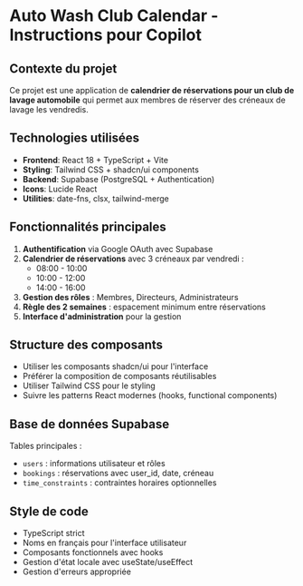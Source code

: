 <!-- Use this file to provide workspace-specific custom instructions to Copilot. For more details, visit https://code.visualstudio.com/docs/copilot/copilot-customization#_use-a-githubcopilotinstructionsmd-file -->

# Auto Wash Club Calendar - Instructions pour Copilot

## Contexte du projet
Ce projet est une application de **calendrier de réservations pour un club de lavage automobile** qui permet aux membres de réserver des créneaux de lavage les vendredis.

## Technologies utilisées
- **Frontend**: React 18 + TypeScript + Vite
- **Styling**: Tailwind CSS + shadcn/ui components
- **Backend**: Supabase (PostgreSQL + Authentication)
- **Icons**: Lucide React
- **Utilities**: date-fns, clsx, tailwind-merge

## Fonctionnalités principales
1. **Authentification** via Google OAuth avec Supabase
2. **Calendrier de réservations** avec 3 créneaux par vendredi :
   - 08:00 - 10:00
   - 10:00 - 12:00  
   - 14:00 - 16:00
3. **Gestion des rôles** : Membres, Directeurs, Administrateurs
4. **Règle des 2 semaines** : espacement minimum entre réservations
5. **Interface d'administration** pour la gestion

## Structure des composants
- Utiliser les composants shadcn/ui pour l'interface
- Préférer la composition de composants réutilisables
- Utiliser Tailwind CSS pour le styling
- Suivre les patterns React modernes (hooks, functional components)

## Base de données Supabase
Tables principales :
- `users` : informations utilisateur et rôles
- `bookings` : réservations avec user_id, date, créneau
- `time_constraints` : contraintes horaires optionnelles

## Style de code
- TypeScript strict
- Noms en français pour l'interface utilisateur
- Composants fonctionnels avec hooks
- Gestion d'état locale avec useState/useEffect
- Gestion d'erreurs appropriée
